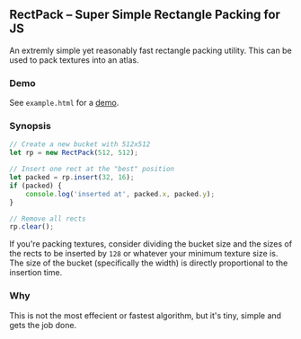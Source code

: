 ## RectPack – Super Simple Rectangle Packing for JS

An extremly simple yet reasonably fast rectangle packing utility. This can be
used to pack textures into an atlas.

### Demo

See `example.html` for a [demo](https://phoboslab.org/files/rectpack/).

### Synopsis

```js
// Create a new bucket with 512x512
let rp = new RectPack(512, 512);

// Insert one rect at the "best" position
let packed = rp.insert(32, 16);
if (packed) {
	console.log('inserted at', packed.x, packed.y);
}

// Remove all rects
rp.clear();

```

If you're packing textures, consider dividing the bucket size and the sizes
of the rects to be inserted by `128` or whatever your minimum texture size is.
The size of the bucket (specifically the width) is directly proportional to the
insertion time.

### Why

This is not the most effecient or fastest algorithm, but it's tiny, simple and
gets the job done.

